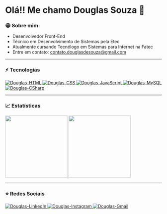 <h1>
    Olá!! Me chamo Douglas Souza 👋
</h1>

### 😀 Sobre mim:

- Desenvolvedor Front-End
- Técnico em Desenvolvimento de Sistemas pela Etec
- Atualmente cursando Tecnólogo em Sistemas para Internet na Fatec
- Entre em contato: contato.douglasdesouza@gmail.com

<hr>

### ⚡ Tecnologias

<a href="https://github.com/Srd0uglas">
    <img src="https://img.shields.io/badge/HTML5-E34F26?style=for-the-badge&logo=html5&logoColor=white" alt="Douglas-HTML"/>        
    <img src="https://img.shields.io/badge/CSS3-1572B6?style=for-the-badge&logo=css3&logoColor=white" alt="Douglas-CSS" />   
    <img src="https://img.shields.io/badge/JavaScript-F7DF1E?style=for-the-badge&logo=javascript&logoColor=black" alt="Douglas-JavaScript" />        
    <img src="https://img.shields.io/badge/MySQL-00000F?style=for-the-badge&logo=mysql&logoColor=white" alt="Douglas-MySQL" />
    <img src="https://img.shields.io/badge/C%23-239120?style=for-the-badge&logo=c-sharp&logoColor=white" alt="Douglas-CSharp" />
</a>

<hr>

### 📈 Estatísticas

<a href="https://github.com/Srd0uglas">
    <img height="200em" src="https://github-readme-stats.vercel.app/api/top-langs/?username=Srd0uglas&layout=compact&langs_count=10&theme=github_dark">
    <img height="200em" src="https://github-readme-stats.vercel.app/api?username=Srd0uglas&show_icons=true&theme=github_dark&include_all_commits=true&count_private=true"/>
</a>

<hr>

### ⭐ Redes Sociais

<div>
    <a href="https://www.linkedin.com/in/douglas-souza-5a2527221/" target="_blank">
        <img src="https://img.shields.io/badge/LinkedIn-0077B5?style=for-the-badge&logo=linkedin&logoColor=white" alt="Douglas-LinkedIn"/>
    </a>      
    <a href="https://www.instagram.com/nethertag/" target="_blank">
        <img src="https://img.shields.io/badge/Instagram-E4405F?style=for-the-badge&logo=instagram&logoColor=white" alt="Douglas-Instagram"/>
    </a>
    <a href="mailto:contato.douglasdesouza@gmail.com" target="_blank">
        <img src="https://img.shields.io/badge/Gmail-D14836?style=for-the-badge&logo=gmail&logoColor=white" alt="Douglas-Gmail"/>
    </a> 
</div>
